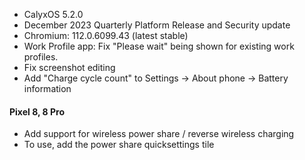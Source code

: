 * CalyxOS 5.2.0
* December 2023 Quarterly Platform Release and Security update
* Chromium: 112.0.6099.43 (latest stable)
* Work Profile app: Fix "Please wait" being shown for existing work profiles.
* Fix screenshot editing
* Add "Charge cycle count" to Settings -> About phone -> Battery information

#### Pixel 8, 8 Pro
* Add support for wireless power share / reverse wireless charging
* To use, add the power share quicksettings tile
